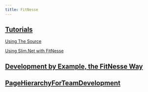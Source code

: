 ```yaml
---
title: FitNesse
---
```

## [Tutorials](FitNesse.Tutorials)

[Using The Source](FitNesse.UsingTheSource)
 
[Using Slim.Net with FitNesse](Acceptance_Testing.UsingSlimDotNetInFitNesse)

## [Development by Example, the FitNesse Way](FitNesse.DevelopmentByExampleTheFitNesseWay)

## [PageHierarchyForTeamDevelopment](FitNesse.PageHierarchyForTeamDevelopment)
